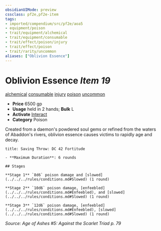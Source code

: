 ```yaml
---
obsidianUIMode: preview
cssclass: pf2e,pf2e-item
tags:
- imported/compendium/src/pf2e/aoa5
- equipment/poison
- trait/equipment/alchemical
- trait/equipment/consumable
- trait/effect/poison/injury
- trait/effect/poison
- trait/rarity/uncommon
aliases: ["Oblivion Essence"]
---
```

# Oblivion Essence *Item 19*  
[alchemical](alchemical.md)  [consumable](consumable.md)  [injury](injury.md)  [poison](rules/traits/poison.md)  [uncommon](uncommon.md)  

- **Price** 6500 gp
- **Usage** held in 2 hands; **Bulk** L
- **Activate** [Interact](interact.md)
- **Category** Poison

Created from a daemon's powdered soul gems or refined from the waters of Abaddon's rivers, oblivion essence causes victims to rapidly age and decay.

```ad-inline-affliction
title: Saving Throw: DC 42 Fortitude

- **Maximum Duration**: 6 rounds

## Stages

**Stage 1** `8d6` poison damage and [slowed](../../../rules/conditions.md#Slowed) (1 round)

**Stage 2** `10d6` poison damage, [enfeebled](../../../rules/conditions.md#Enfeebled), and [slowed](../../../rules/conditions.md#Slowed) (1 round)

**Stage 3** `12d6` poison damage, [enfeebled](../../../rules/conditions.md#Enfeebled), [slowed](../../../rules/conditions.md#Slowed) (1 round)
```

*Source: Age of Ashes #5: Against the Scarlet Triad p. 79*
